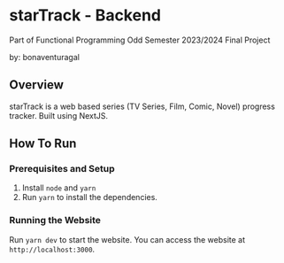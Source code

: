 # starTrack - Backend

Part of Functional Programming Odd Semester 2023/2024 Final Project

by: bonaventuragal

## Overview

starTrack is a web based series (TV Series, Film, Comic, Novel) progress tracker. Built using NextJS.

## How To Run

### Prerequisites and Setup

1. Install `node` and `yarn`
2. Run `yarn` to install the dependencies.

### Running the Website

Run `yarn dev` to start the website. You can access the website at `http://localhost:3000`.
